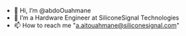 - 👋 Hi, I’m @abdoOuahmane
- 👀 I’m a Hardware Engineer at SiliconeSignal Technologies
- 📫 How to reach me "a.aitouahmane@siliconesignal.com"

<!---
abdoOuahmane/abdoOuahmane is a ✨ special ✨ repository because its `README.md` (this file) appears on your GitHub profile.
You can click the Preview link to take a look at your changes.
--->
